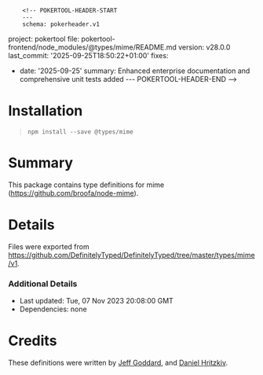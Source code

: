         <!-- POKERTOOL-HEADER-START
        ---
        schema: pokerheader.v1
project: pokertool
file: pokertool-frontend/node_modules/@types/mime/README.md
version: v28.0.0
last_commit: '2025-09-25T18:50:22+01:00'
fixes:
- date: '2025-09-25'
  summary: Enhanced enterprise documentation and comprehensive unit tests added
        ---
        POKERTOOL-HEADER-END -->
# Installation
> `npm install --save @types/mime`

# Summary
This package contains type definitions for mime (https://github.com/broofa/node-mime).

# Details
Files were exported from https://github.com/DefinitelyTyped/DefinitelyTyped/tree/master/types/mime/v1.

### Additional Details
 * Last updated: Tue, 07 Nov 2023 20:08:00 GMT
 * Dependencies: none

# Credits
These definitions were written by [Jeff Goddard](https://github.com/jedigo), and [Daniel Hritzkiv](https://github.com/dhritzkiv).
